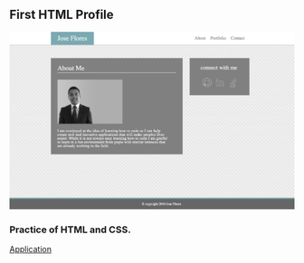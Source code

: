 ## First HTML Profile

![alt text](/assets/images/firstHTML.png "HTML profile")

### Practice of HTML and CSS.

[Application](https://jf-13.github.io/Basic-Portfolio/ "website")
